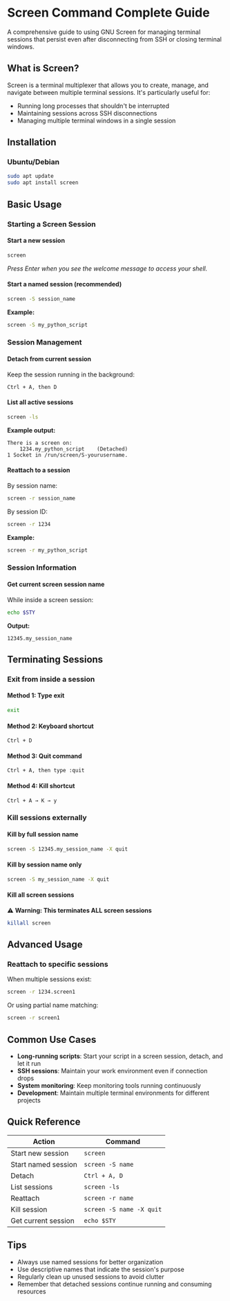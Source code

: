 # Screen Command Complete Guide

A comprehensive guide to using GNU Screen for managing terminal sessions that persist even after disconnecting from SSH or closing terminal windows.

## What is Screen?

Screen is a terminal multiplexer that allows you to create, manage, and navigate between multiple terminal sessions. It's particularly useful for:
- Running long processes that shouldn't be interrupted
- Maintaining sessions across SSH disconnections
- Managing multiple terminal windows in a single session

## Installation

### Ubuntu/Debian
```bash
sudo apt update
sudo apt install screen
```

## Basic Usage

### Starting a Screen Session

#### Start a new session
```bash
screen
```
*Press Enter when you see the welcome message to access your shell.*

#### Start a named session (recommended)
```bash
screen -S session_name
```

**Example:**
```bash
screen -S my_python_script
```

### Session Management

#### Detach from current session
Keep the session running in the background:
```
Ctrl + A, then D
```

#### List all active sessions
```bash
screen -ls
```

**Example output:**
```
There is a screen on:
    1234.my_python_script    (Detached)
1 Socket in /run/screen/S-yourusername.
```

#### Reattach to a session
By session name:
```bash
screen -r session_name
```

By session ID:
```bash
screen -r 1234
```

**Example:**
```bash
screen -r my_python_script
```

### Session Information

#### Get current screen session name
While inside a screen session:
```bash
echo $STY
```

**Output:**
```
12345.my_session_name
```

## Terminating Sessions

### Exit from inside a session

#### Method 1: Type exit
```bash
exit
```

#### Method 2: Keyboard shortcut
```
Ctrl + D
```

#### Method 3: Quit command
```
Ctrl + A, then type :quit
```

#### Method 4: Kill shortcut
```
Ctrl + A → K → y
```

### Kill sessions externally

#### Kill by full session name
```bash
screen -S 12345.my_session_name -X quit
```

#### Kill by session name only
```bash
screen -S my_session_name -X quit
```

#### Kill all screen sessions
⚠️ **Warning: This terminates ALL screen sessions**
```bash
killall screen
```

## Advanced Usage

### Reattach to specific sessions
When multiple sessions exist:
```bash
screen -r 1234.screen1
```

Or using partial name matching:
```bash
screen -r screen1
```

## Common Use Cases

- **Long-running scripts**: Start your script in a screen session, detach, and let it run
- **SSH sessions**: Maintain your work environment even if connection drops
- **System monitoring**: Keep monitoring tools running continuously
- **Development**: Maintain multiple terminal environments for different projects

## Quick Reference

| Action | Command |
|--------|---------|
| Start new session | `screen` |
| Start named session | `screen -S name` |
| Detach | `Ctrl + A, D` |
| List sessions | `screen -ls` |
| Reattach | `screen -r name` |
| Kill session | `screen -S name -X quit` |
| Get current session | `echo $STY` |

## Tips

- Always use named sessions for better organization
- Use descriptive names that indicate the session's purpose
- Regularly clean up unused sessions to avoid clutter
- Remember that detached sessions continue running and consuming resources
